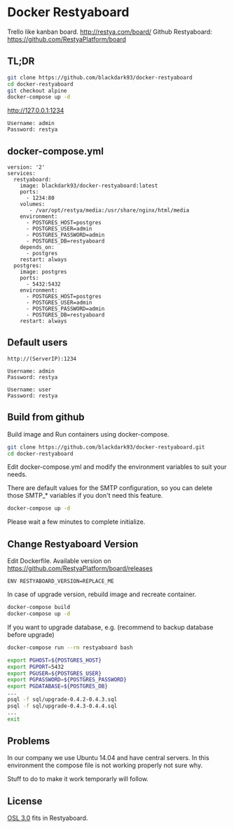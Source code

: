 Docker Restyaboard
===================

Trello like kanban board. http://restya.com/board/
Github Restyaboard: https://github.com/RestyaPlatform/board

TL;DR
-----

```bash
git clone https://github.com/blackdark93/docker-restyaboard
cd docker-restyaboard
git checkout alpine
docker-compose up -d
```
http://127.0.0.1:1234
```
Username: admin
Password: restya
```

docker-compose.yml
------------------
```
version: '2'
services:
  restyaboard:
    image: blackdark93/docker-restyaboard:latest
    ports:
      - 1234:80
    volumes:
       - /var/opt/restya/media:/usr/share/nginx/html/media
    environment:
      - POSTGRES_HOST=postgres
      - POSTGRES_USER=admin
      - POSTGRES_PASSWORD=admin
      - POSTGRES_DB=restyaboard
    depends_on:
      - postgres
    restart: always
  postgres:
    image: postgres
    ports:
      - 5432:5432
    environment:
      - POSTGRES_HOST=postgres
      - POSTGRES_USER=admin
      - POSTGRES_PASSWORD=admin
      - POSTGRES_DB=restyaboard
    restart: always
```


Default users
-------------
```
http://(ServerIP):1234

Username: admin
Password: restya

Username: user
Password: restya
```


Build from github
-----------------

Build image and Run containers using docker-compose.

``` bash
git clone https://github.com/blackdark93/docker-restyaboard.git
cd docker-restyaboard
```

Edit docker-compose.yml and modify the environment variables to suit your needs.

There are default values for the SMTP configuration,
so you can delete those SMTP_* variables if you don't need this feature.

``` bash
docker-compose up -d
```

Please wait a few minutes to complete initialize.


Change Restyaboard Version
--------------------------

Edit Dockerfile.
Available version on https://github.com/RestyaPlatform/board/releases

```
ENV RESTYABOARD_VERSION=REPLACE_ME
```

In case of upgrade version, rebuild image and recreate container.

```sh
docker-compose build
docker-compose up -d
```

If you want to upgrade database, e.g.
(recommend to backup database before upgrade)

```sh
docker-compose run --rm restyaboard bash

export PGHOST=${POSTGRES_HOST}
export PGPORT=5432
export PGUSER=${POSTGRES_USER}
export PGPASSWORD=${POSTGRES_PASSWORD}
export PGDATABASE=${POSTGRES_DB}
...
psql -f sql/upgrade-0.4.2-0.4.3.sql
psql -f sql/upgrade-0.4.3-0.4.4.sql
...
exit
```


Problems
------------------------------
In our company we use Ubuntu 14.04 and have central servers.
In this environment the compose file is not working properly not sure why.

Stuff to do to make it work temporarly will follow.


License
------------------------------

[OSL 3.0](LICENSE.txt) fits in Restyaboard.
